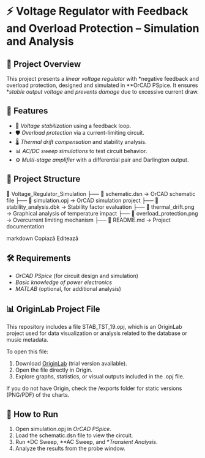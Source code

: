 # ⚡ Voltage Regulator with Feedback and Overload Protection – Simulation and Analysis

## 📌 Project Overview
This project presents a *linear voltage regulator* with *negative feedback and overload protection, designed and simulated in **OrCAD PSpice. It ensures **stable output voltage* and *prevents damage* due to excessive current draw.

## 🎯 Features
- 🔋 *Voltage stabilization* using a feedback loop.
- 🛡 *Overload protection* via a current-limiting circuit.
- 🌡 *Thermal drift compensation* and stability analysis.
- 📊 *AC/DC sweep simulations* to test circuit behavior.
- ⚙ *Multi-stage amplifier* with a differential pair and Darlington output.

## 📂 Project Structure
📁 Voltage_Regulator_Simulation
├── 📄 schematic.dsn → OrCAD schematic file
├── 📄 simulation.opj → OrCAD simulation project
├── 📄 stability_analysis.dbk → Stability factor evaluation
├── 📄 thermal_drift.png → Graphical analysis of temperature impact
├── 📄 overload_protection.png → Overcurrent limiting mechanism
├── 📄 README.md → Project documentation

markdown
Copiază
Editează

## 🛠 Requirements
- *OrCAD PSpice* (for circuit design and simulation)
- *Basic knowledge of power electronics*
- *MATLAB* (optional, for additional analysis)

## 📊 OriginLab Project File

This repository includes a file STAB_TST_19.opj, which is an OriginLab project used for data visualization or analysis related to the database or music metadata.

To open this file:
1. Download [OriginLab](https://www.originlab.com/) (trial version available).
2. Open the file directly in Origin.
3. Explore graphs, statistics, or visual outputs included in the .opj file.

If you do not have Origin, check the /exports folder for static versions (PNG/PDF) of the charts.

## 🚀 How to Run
1. Open simulation.opj in *OrCAD PSpice*.
2. Load the schematic.dsn file to view the circuit.
3. Run *DC Sweep, **AC Sweep, and **Transient Analysis*.
4. Analyze the results from the probe window.
